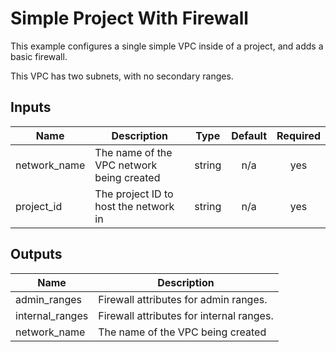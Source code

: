 # Simple Project With Firewall

This example configures a single simple VPC inside of a project, and adds a basic firewall.

This VPC has two subnets, with no secondary ranges.

[^]: (autogen_docs_start)

## Inputs

| Name | Description | Type | Default | Required |
|------|-------------|:----:|:-----:|:-----:|
| network\_name | The name of the VPC network being created | string | n/a | yes |
| project\_id | The project ID to host the network in | string | n/a | yes |

## Outputs

| Name | Description |
|------|-------------|
| admin\_ranges | Firewall attributes for admin ranges. |
| internal\_ranges | Firewall attributes for internal ranges. |
| network\_name | The name of the VPC being created |

[^]: (autogen_docs_end)
